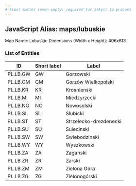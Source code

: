 ```yaml
---
# Front matter (even empty) required for Jekyll to process
---
```


## JavaScript Alias: maps/lubuskie

Map Name: Lubuskie
Dimensions (Width x Height): 406x613





### List of Entities

ID | Short label | Label
---|---|---|
PL.LB.GW|GW|Gorzowski
PL.LB.GM|GM|Gorzów Wielkopolski
PL.LB.KR|KR|Krosnienski
PL.LB.MI|MI|Miedzyrzecki
PL.LB.NO|NO|Nowosolski
PL.LB.SL|SL|Slubicki
PL.LB.ST|ST|Strzelecko-drezdenecki
PL.LB.SU|SU|Sulecinski
PL.LB.SW|SW|Swiebodzinski
PL.LB.WY|WY|Wyszkowski
PL.LB.ZA|ZA|Zaganski
PL.LB.ZR|ZR|Zarski
PL.LB.ZM|ZM|Zielona Góra
PL.LB.ZG|ZG|Zielonogórski

